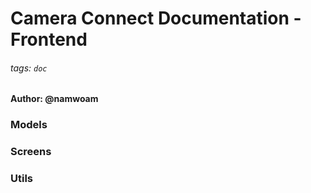 Camera Connect Documentation - Frontend
===

###### tags: `doc`

#### Author: @namwoam

### Models

### Screens

### Utils
